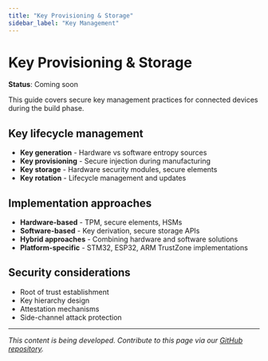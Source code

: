 ```yaml
---
title: "Key Provisioning & Storage"
sidebar_label: "Key Management"
---
```


# Key Provisioning & Storage

**Status**: Coming soon

This guide covers secure key management practices for connected devices during the build phase.

## Key lifecycle management

- **Key generation** - Hardware vs software entropy sources
- **Key provisioning** - Secure injection during manufacturing
- **Key storage** - Hardware security modules, secure elements
- **Key rotation** - Lifecycle management and updates

## Implementation approaches

- **Hardware-based** - TPM, secure elements, HSMs
- **Software-based** - Key derivation, secure storage APIs
- **Hybrid approaches** - Combining hardware and software solutions
- **Platform-specific** - STM32, ESP32, ARM TrustZone implementations

## Security considerations

- Root of trust establishment
- Key hierarchy design
- Attestation mechanisms
- Side-channel attack protection

---

*This content is being developed. Contribute to this page via our [GitHub repository](https://github.com/sbd-community/handbook).* 